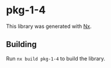 # pkg-1-4

This library was generated with [Nx](https://nx.dev).

## Building

Run `nx build pkg-1-4` to build the library.

